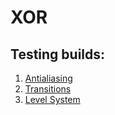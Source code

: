 # XOR

## Testing builds:

1. [Antialiasing](https://turbo.cubiq.dev/xor/test1 "v18")
2. [Transitions](https://turbo.cubiq.dev/xor/test2 "v30")
3. [Level System](https://turbo.cubiq.dev/xor/test3 "v37")
